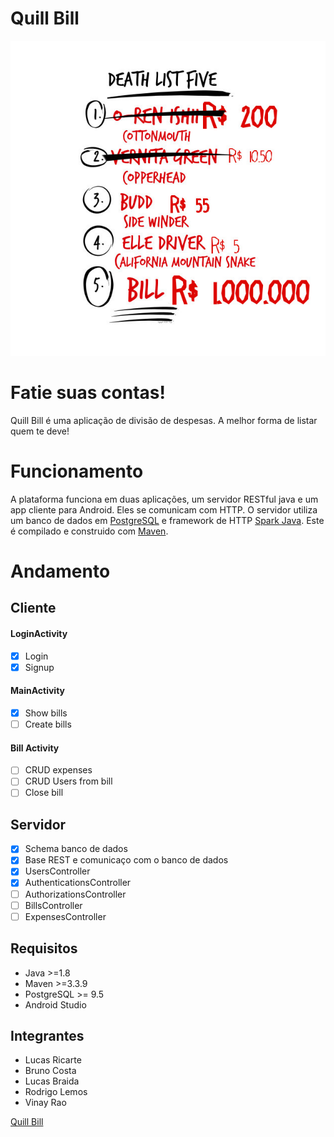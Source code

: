 # Quill Bill
![list](.readme_files/list.jpg)
# Fatie suas contas!
Quill Bill é uma aplicação de divisão de despesas. A melhor forma de listar quem te deve!

# Funcionamento
A plataforma funciona em duas aplicações, um servidor RESTful java e um app cliente para Android. Eles se comunicam com HTTP.
O servidor utiliza um banco de dados em [PostgreSQL](https://www.postgresql.org/) e framework de HTTP [Spark Java](http://sparkjava.com/). Este é compilado e construido com [Maven](https://maven.apache.org/).

# Andamento
## Cliente
#### LoginActivity
 - [x] Login
 - [x] Signup
#### MainActivity
 - [x] Show bills
 - [ ] Create bills
#### Bill Activity
 - [ ] CRUD expenses
 - [ ] CRUD Users from bill
 - [ ] Close bill

## Servidor
- [x] Schema banco de dados
- [x] Base REST e comunicaço com o banco de dados
- [x] UsersController
- [x] AuthenticationsController
- [ ] AuthorizationsController
- [ ] BillsController
- [ ] ExpensesController

## Requisitos
 - Java >=1.8
 - Maven >=3.3.9
 - PostgreSQL >= 9.5
 - Android Studio

## Integrantes
 - Lucas Ricarte
 - Bruno Costa
 - Lucas Braida
 - Rodrigo Lemos
 - Vinay Rao

[Quill Bill](https://github.com/lucasrrt/Quill-Bill)
